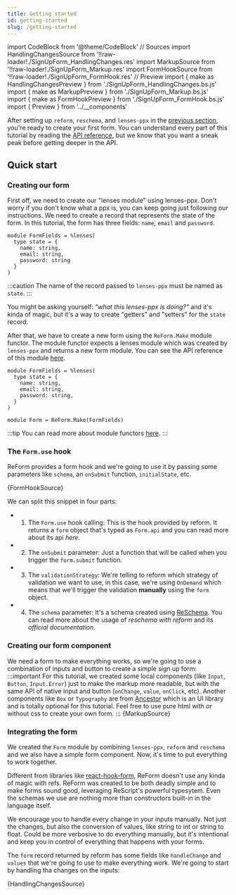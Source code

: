```yaml
---
title: Getting started
id: getting-started
slug: /getting-started
---
```


import CodeBlock from '@theme/CodeBlock'
// Sources
import HandlingChangesSource from '!!raw-loader!./SignUpForm_HandlingChanges.res'
import MarkupSource from '!!raw-loader!./SignUpForm_Markup.res'
import FormHookSource from '!!raw-loader!./SignUpForm_FormHook.res'
// Preview
import { make as HandlingChangesPreview } from './SignUpForm_HandlingChanges.bs.js'
import { make as MarkupPreview } from './SignUpForm_Markup.bs.js'
import { make as FormHookPreview } from './SignUpForm_FormHook.bs.js'
import { Preview } from '../__components'

After setting up `reform`, `reschema`, and `lenses-ppx` in the [previous section](/docs/installation), you're ready to create your first form. You can understand every
part of this tutorial by reading the [API reference](/docs/api-reference), but we know that you want a sneak peak before getting deeper in the API.

## Quick start 

### Creating our form
First off, we need to create our "lenses module" using lenses-ppx. Don't worry if you don't know what a ppx is, you can keep going just following our instructions.
We need to create a record that represents the state of the form. In this tutorial, the form has three fields: `name`, `email` and `password`.

```reason title="SignUpForm.res"
module FormFields = %lenses(
  type state = {
    name: string,
    email: string,
    password: string
  }
)
```
:::caution
The name of the record passed to `lenses-ppx` must be named as `state`.
:::

You might be asking yourself: _"what this lenses-ppx is doing?"_ and it's kinda of magic, but it's a way to create "getters" and "setters" for the `state` record.

After that, we have to create a new form using the `ReForm.Make` module functor. 
The module functor expects a lenses module which was created by
`lenses-ppx` and returns a new form module. You can see the API reference of this module [here](/docs/reform-make).

```reason title="SignUpForm.res" 
module FormFields = %lenses(
  type state = {
    name: string,
    email: string,
    password: string,
  }
)

module Form = ReForm.Make(FormFields)
```
:::tip
You can read more about module functors [here](https://rescript-lang.org/docs/manual/v8.0.0/module#module-functions-functors).
:::

### The `Form.use` hook
ReForm provides a form hook and we're going to use it by passing some parameters like `schema`, an `onSubmit` function, `initialState`, etc.

<CodeBlock title="SignUpForm.res" className="language-reason"> {FormHookSource}</CodeBlock>

We can split this snippet in four parts:
- 1. The `Form.use` hook calling: This is the hook provided by reform. It returns a `form` object that's typed as `Form.api` and you can read more about its api _here_.
- 2. The `onSubmit` parameter: Just a function that will be called when you trigger the `form.submit` function.
- 3. The `validationStrategy`: We're telling to reform which strategy of validation we want to use, in this case, we're using `OnDemand` which means that we'll trigger the validation **manually** using the `form` object.
- 4. The `schema` parameter: It's a schema created using [ReSchema](https://github.com/rescriptbr/reschema). You can read more about the usage of _reschema with reform_ and its _official documentation_.

### Creating our form component
We need a form to make everything works, so we're going to use a combination of inputs and button to create a simple sign up form:
:::important
For this tutorial, we created some local components (like `Input`, `Button`, `Input.Error`) just to make the markup more readable, but with the same API of native input and button (`onChange`, `value`, `onClick`, etc). Another components like `Box` or `Typography` are from [Ancestor](https://github.com/rescriptbr/reform) which is
an UI library and is totally optional for this tutorial. Feel free to use pure html with or without css to create your own form.
:::
<CodeBlock title="SignUpForm.res" className="language-reason"> {MarkupSource}</CodeBlock>
<Preview>
  <MarkupPreview/>
</Preview>


### Integrating the form
We created the `Form` module by combining `lenses-ppx`, `reform` and `reschema` and we also have a simple form component. Now, it's time to put everything to
work together. 

Different from libraries like [react-hook-form](https://react-hook-form.com/), ReForm doesn't use any kinda of magic with refs.
ReForm was created to be both deadly simple and to make forms sound good, leveraging ReScript's powerful typesytem. 
Even the schemas we use are nothing more than constructors built-in in the language itself.

We encourage you to handle every change in your inputs manually. Not just the changes, but also the conversion of values, like string to int or string to float.
Could be more verbosive to do everything manually, but it's intentional and keep you in control of everything that happens with your forms.

The `form` record returned by reform has some fields like `handleChange` and `values` that we're going to use to make everything work.
We're going to start by handling tha changes on the inputs:

<CodeBlock title="SignUpForm.res" className="language-reason"> {HandlingChangesSource}</CodeBlock>
<Preview>
  <HandlingChangesPreview />
</Preview>
